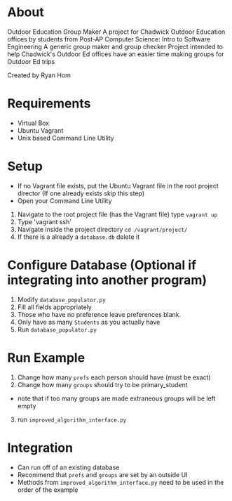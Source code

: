 # About
Outdoor Education Group Maker
A project for Chadwick Outdoor Education offices by students from Post-AP Computer Science: Intro to Software Engineering
A generic group maker and group checker
Project intended to help Chadwick's Outdoor Ed offices have an easier time making groups for Outdoor Ed trips

Created by Ryan Hom

# Requirements
- Virtual Box
- Ubuntu Vagrant
- Unix based Command Line Utility

# Setup
- If no Vagrant file exists, put the Ubuntu Vagrant file in the root project director (If one already exists skip this step)
- Open your Command Line Utility
1. Navigate to the root project file (has the Vagrant file) type `vagrant up`
2. Type 'vagrant ssh'
3. Navigate inside the project directory `cd /vagrant/project/`
4. If there is a already a `database.db` delete it

# Configure Database (Optional if integrating into another program)
1. Modify `database_populator.py`
2. Fill all fields appropriately
3. Those who have no preference leave preferences blank.
4. Only have as many `Students` as you actually have
5. Run `database_populator.py`

# Run Example
1. Change how many `prefs` each person should have (must be exact)
2. Change how many `groups` should try to be primary_student
  * note that if too many groups are made extraneous groups will be left empty
3. run `improved_algorithm_interface.py`

# Integration
- Can run off of an existing database
- Recommend that `prefs` and `groups` are set by an outside UI
- Methods from `improved_algorithm_interface.py` need to be used in the order of the example
